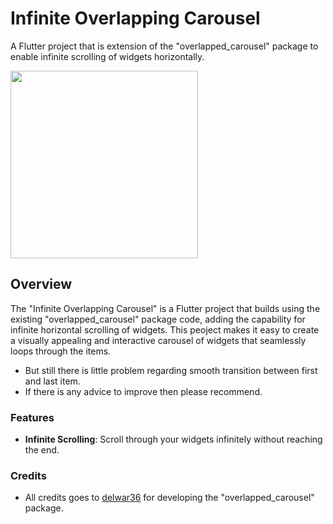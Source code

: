 # Infinite Overlapping Carousel

A Flutter project that is extension of  the "overlapped_carousel" package to enable infinite scrolling of widgets horizontally.

<img src="https://firebasestorage.googleapis.com/v0/b/github-895c7.appspot.com/o/Screenshot_1694793662.png?alt=media&token=54873c57-560f-4b51-a360-9f94a0276a73" width ="300px">

## Overview

The "Infinite Overlapping Carousel" is a Flutter project that builds using the existing "overlapped_carousel" package code, adding the capability for infinite horizontal scrolling of widgets. This peoject makes it easy to create a visually appealing and interactive carousel of widgets that seamlessly loops through the items.

- But still there is little problem regarding smooth transition between first and last item.
- If there is any advice to improve then please recommend.

### Features

- **Infinite Scrolling**: Scroll through your widgets infinitely without reaching the end.

### Credits
- All credits goes to [delwar36](https://github.com/delwar36) for developing the "overlapped_carousel" package.



